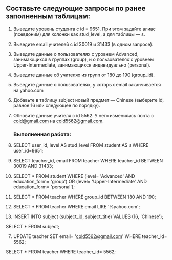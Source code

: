 ## Составьте следующие запросы по ранее заполненным таблицам: ##

1. Выведите уровень студента с id = 9651. При этом задайте алиас (псевдоним) для колонки как stud_level, а для таблицы — s.
2. Выведите email учителей с id 30019 и 31433 (в одном запросе).
3. Выведите данные о пользователях с уровнем Advanced, занимающихся в группах (group), и о пользователях с уровнем Upper-Intermediate, занимающихся индивидуально (personal).
4. Выведите данные об учителях из групп от 180 до 190 (group_id).
5. Выведите данные о пользователях, у которых email заканчивается на yahoo.com
6. Добавьте в таблицу subject новый предмет — Chinese (выберите id, равное 16 или следующее по порядку).
7. Обновите данные учителя с id 5562. У него изменилась почта с cold@gmail.com на cold5562@gmail.com.

   ### Выполненная работа:
1.	SELECT user_id, level AS stud_level 
FROM student AS s
WHERE user_id=9651;

2.	SELECT teacher_id, email
FROM teacher
WHERE teacher_id BETWEEN 30019 AND 31433;

3.	SELECT *
FROM student
WHERE (level= 'Advanced' AND education_form= 'group') 
OR (level= 'Upper-Intermediate' AND education_form= 'personal');

4.	SELECT *
FROM teacher
WHERE group_id BETWEEN 180 AND 190;

5.	SELECT *
FROM teacher
WHERE email LIKE '%yahoo.com';

6.	INSERT INTO subject (subject_id, subject_title)
VALUES (16, 'Chinese');

SELECT *
FROM subject;

7.	UPDATE teacher
SET email= 'cold5562@gmail.com'
WHERE teacher_id= 5562;

SELECT *
FROM teacher
WHERE teacher_id= 5562;
